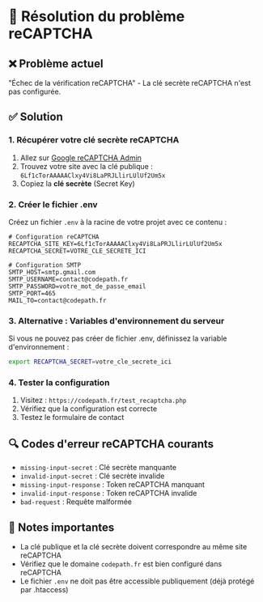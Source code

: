 # 🔧 Résolution du problème reCAPTCHA

## ❌ Problème actuel
"Échec de la vérification reCAPTCHA" - La clé secrète reCAPTCHA n'est pas configurée.

## ✅ Solution

### 1. Récupérer votre clé secrète reCAPTCHA
1. Allez sur [Google reCAPTCHA Admin](https://www.google.com/recaptcha/admin)
2. Trouvez votre site avec la clé publique : `6Lf1cTorAAAAAClxy4Vi8LaPRJLlirLUlUf2Um5x`
3. Copiez la **clé secrète** (Secret Key)

### 2. Créer le fichier .env
Créez un fichier `.env` à la racine de votre projet avec ce contenu :

```env
# Configuration reCAPTCHA
RECAPTCHA_SITE_KEY=6Lf1cTorAAAAAClxy4Vi8LaPRJLlirLUlUf2Um5x
RECAPTCHA_SECRET=VOTRE_CLE_SECRETE_ICI

# Configuration SMTP
SMTP_HOST=smtp.gmail.com
SMTP_USERNAME=contact@codepath.fr
SMTP_PASSWORD=votre_mot_de_passe_email
SMTP_PORT=465
MAIL_TO=contact@codepath.fr
```

### 3. Alternative : Variables d'environnement du serveur
Si vous ne pouvez pas créer de fichier .env, définissez la variable d'environnement :
```bash
export RECAPTCHA_SECRET=votre_cle_secrete_ici
```

### 4. Tester la configuration
1. Visitez : `https://codepath.fr/test_recaptcha.php`
2. Vérifiez que la configuration est correcte
3. Testez le formulaire de contact

## 🔍 Codes d'erreur reCAPTCHA courants
- `missing-input-secret` : Clé secrète manquante
- `invalid-input-secret` : Clé secrète invalide
- `missing-input-response` : Token reCAPTCHA manquant
- `invalid-input-response` : Token reCAPTCHA invalide
- `bad-request` : Requête malformée

## 📝 Notes importantes
- La clé publique et la clé secrète doivent correspondre au même site reCAPTCHA
- Vérifiez que le domaine `codepath.fr` est bien configuré dans reCAPTCHA
- Le fichier `.env` ne doit pas être accessible publiquement (déjà protégé par .htaccess)

